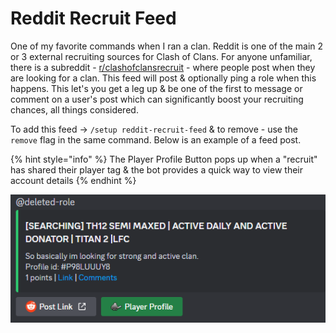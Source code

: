 # Reddit Recruit Feed

One of my favorite commands when I ran a clan. Reddit is one of the main 2 or 3 external recruiting sources for Clash of Clans. For anyone unfamiliar, there is a subreddit - [r/clashofclansrecruit](https://www.reddit.com/r/ClashOfClansRecruit/) - where people post when they are looking for a clan. This feed will post & optionally ping a role when this happens. This let's you get a leg up & be one of the first to message or comment on a user's post which can significantly boost your recruiting chances, all things considered.

To add this feed -> `/setup reddit-recruit-feed` & to remove - use the `remove` flag in the same command. Below is an example of a feed post.

{% hint style="info" %}
The Player Profile Button pops up when a "recruit" has shared their player tag & the bot provides a quick way to view their account details
{% endhint %}

&#x20;![](<../.gitbook/assets/image (14).png>)
